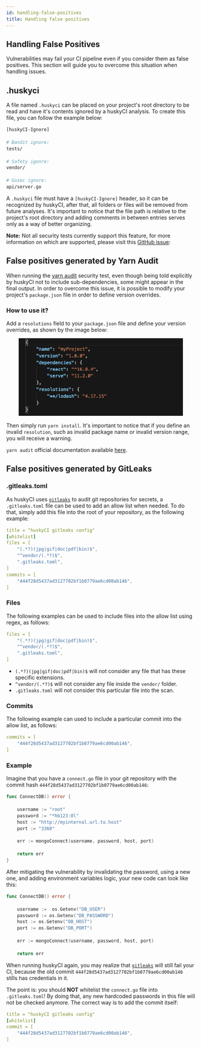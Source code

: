 ```yaml
---
id: handling-false-positives
title: Handling false positives
---
```


## Handling False Positives

Vulnerabilities may fail your CI pipeline even if you consider them as false positives. This section will guide you to overcome this situation when handling issues.

## .huskyci

A file named `.huskyci` can be placed on your project's root directory to be read and have it's contents ignored by a huskyCI analysis. To create this file, you can follow the example below:

```sh
[huskyCI-Ignore]

# Bandit ignore:
tests/

# Safety igonre:
vendor/

# Gosec ignore:
api/server.go
```

A `.huskyci` file must have a `[huskyCI-Ignore]` header, so it can be recognized by huskyCI, after that, all folders or files will be removed from future analyses. It's important to notice that the file path is relative to the project's root directory and adding comments in between entries serves only as a way of better organizing.

**Note:** Not all security tests currently support this feature, for more information on which are supported, please visit this [GitHub issue](https://github.com/globocom/huskyCI/issues/461):

## False positives generated by Yarn Audit

When running the [yarn audit](https://classic.yarnpkg.com/en/docs/cli/audit/) security test, even though being told explicitly by huskyCI not to include sub-dependencies, some might appear in the final output. In order to overcome this issue, it is possible to modify your project's `package.json` file in order to define version overrides.

### How to use it?

Add a `resolutions` field to your `package.json` file and define your version overrides, as shown by the image below:

<p align="center"> 
<img src="../../static/img/yarn_resolutions.png"/>
</p>

Then simply run `yarn install`. It's important to notice that if you define an invalid `resolution`, such as invalid package name or invalid version range, you will receive a warning.

`yarn audit` official documentation available [here](https://classic.yarnpkg.com/en/docs/selective-version-resolutions/).

## False positives generated by GitLeaks

### .gitleaks.toml

As huskyCI uses [`gitleaks`](https://github.com/zricethezav/gitleaks) to audit git repositories for secrets, a `.gitleaks.toml` file can be used to add an allow list when needed. To do that, simply add this file into the root of your repository, as the following example:

```yml
title = "huskyCI gitleaks config"
[whitelist]
files = [
    "(.*?)(jpg|gif|doc|pdf|bin)$",
    "^vendor/(.*?)$",
    ".gitleaks.toml",
]
commits = [
    "444f28d5437ad3127702bf1b0779ae6cd00ab146",
]
```

### Files

The following examples can be used to include files into the allow list using regex, as follows:

```yml
files = [
    "(.*?)(jpg|gif|doc|pdf|bin)$",
    "^vendor/(.*?)$",
    ".gitleaks.toml",
]
```

* `(.*?)(jpg|gif|doc|pdf|bin)$` will not consider any file that has these specific extensions.
* `^vendor/(.*?)$` will not consider any file inside the `vendor/` folder.
* `.gitleaks.toml` will not consider this particular file into the scan.

### Commits

The following example can used to include a particular commit into the allow list, as follows:

```yml
commits = [
    "444f28d5437ad3127702bf1b0779ae6cd00ab146",
]
```  


### Example

Imagine that you have a `connect.go` file in your git repository with the commit hash `444f28d5437ad3127702bf1b0779ae6cd00ab146`:

```go
func ConnectDB() error {

    username := "root"
    password := "*hb123:0l"
    host := "http://myinternal.url.to.host"
    port := "3360"

    err := mongoConnect(username, password, host, port)

    return err
}
```

After mitigating the vulnerability by invalidating the password, using a new one, and adding environment variables logic, your new code can look like this:

```go
func ConnectDB() error {

    username :=  os.Getenv("DB_USER")
    password := os.Getenv("DB_PASSWORD")
    host := os.Getenv("DB_HOST")
    port := os.Getenv("DB_PORT")

    err := mongoConnect(username, password, host, port)

    return err
```

When running huskyCI again, you may realize that [`gitleaks`](https://github.com/zricethezav/gitleaks) will still fail your CI, because the old commit `444f28d5437ad3127702bf1b0779ae6cd00ab146` stills has credentials in it. 

The point is: you should **NOT** whitelist the `connect.go` file into  `.gitleaks.toml`! By doing that, any new hardcoded passwords in this file will not be checked anymore. The correct way is to add the commit itself:

```yml
title = "huskyCI gitleaks config"
[whitelist]
commit = [
    "444f28d5437ad3127702bf1b0779ae6cd00ab146",
]
```